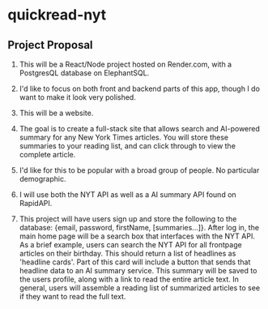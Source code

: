 # quickread-nyt

## Project Proposal

1. This will be a React/Node project hosted on Render.com, with a PostgresQL database on ElephantSQL.

2. I'd like to focus on both front and backend parts of this app, though I do want to make it look very polished.

3. This will be a website.

4. The goal is to create a full-stack site that allows search and AI-powered summary for any New York Times articles. You will store these summaries to your reading list, and can click through to view the complete article.

5. I'd like for this to be popular with a broad group of people. No particular demographic.

6. I will use both the NYT API as well as a AI summary API found on RapidAPI.

7. This project will have users sign up and store the following to the database: {email, password, firstName, [summaries...]}. After log in, the main home page will be a search box that interfaces with the NYT API. As a brief example, users can search the NYT API for all frontpage articles on their birthday. This should return a list of headlines as 'headline cards'. Part of this card will include a button that sends that headline data to an AI summary service. This summary will be saved to the users profile, along with a link to read the entire article text. In general, users will assemble a reading list of summarized articles to see if they want to read the full text.
